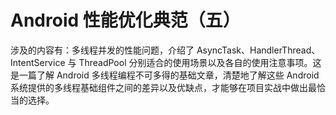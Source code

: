 
# Android 性能优化典范（五）

涉及的内容有：多线程并发的性能问题，介绍了 AsyncTask、HandlerThread、IntentService 与 ThreadPool 分别适合的使用场景以及各自的使用注意事项。这是一篇了解 Android 多线程编程不可多得的基础文章，清楚地了解这些 Android 系统提供的多线程基础组件之间的差异以及优缺点，才能够在项目实战中做出最恰当的选择。
